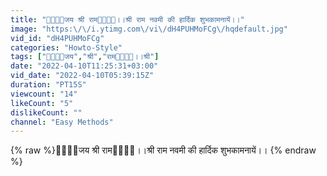 ```yaml
---
title: "🙏🏻🙏🏻जय श्री राम🙏🏻🙏🏻।।श्री राम नवमी की हार्दिक शुभकामनायें।।"
image: "https:\/\/i.ytimg.com\/vi\/dH4PUHMoFCg\/hqdefault.jpg"
vid_id: "dH4PUHMoFCg"
categories: "Howto-Style"
tags: ["🙏🏻🙏🏻जय","श्री","राम🙏🏻🙏🏻।।श्री"]
date: "2022-04-10T11:25:31+03:00"
vid_date: "2022-04-10T05:39:15Z"
duration: "PT15S"
viewcount: "14"
likeCount: "5"
dislikeCount: ""
channel: "Easy Methods"
---
```

{% raw %}🙏🏻🙏🏻जय श्री राम🙏🏻🙏🏻।।श्री राम नवमी की हार्दिक शुभकामनायें।। {% endraw %}
